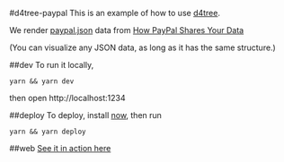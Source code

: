#d4tree-paypal
This is an example of how to use [d4tree](http://github.com/shawwn/d4tree).

We render [paypal.json](http://rebecca-ricks.com/paypal-data/data/paypal.json) data from [How PayPal Shares Your Data](http://rebecca-ricks.com/paypal-data/)

(You can visualize any JSON data, as long as it has the same structure.)

##dev
To run it locally,
```
yarn && yarn dev
```
then open http://localhost:1234

##deploy
To deploy, install [now](https://zeit.co/now), then run
```
yarn && yarn deploy
```

##web
[See it in action here](https://dist-ufsruamsvo.now.sh/)
